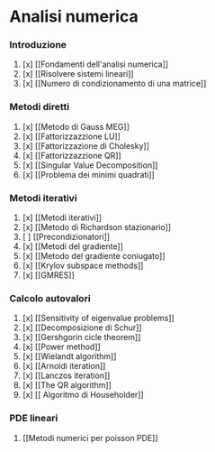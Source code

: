 # Analisi numerica

### Introduzione
1. [x] [[Fondamenti dell'analisi numerica]]
2. [x] [[Risolvere sistemi lineari]]
3. [x] [[Numero di condizionamento di una matrice]]
### Metodi diretti
1. [x] [[Metodo di Gauss MEG]]
2. [x] [[Fattorizzazzione LU]]
3. [x] [[Fattorizzazione di Cholesky]]
4. [x] [[Fattorizzazzione QR]]
5. [x] [[Singular Value Decomposition]]
6. [x] [[Problema dei minimi quadrati]]
### Metodi iterativi
1. [x] [[Metodi iterativi]]
2. [x] [[Metodo di Richardson stazionario]]
3. [ ] [[Precondizionatori]]
4. [x] [[Metodi del gradiente]]
5. [x] [[Metodo del gradiente coniugato]]
6. [x] [[Krylov subspace methods]]
7. [x] [[GMRES]] 
### Calcolo autovalori
1. [x] [[Sensitivity of eigenvalue problems]]
2. [x] [[Decomposizione di Schur]]
3. [x] [[Gershgorin cicle theorem]]
4. [x] [[Power method]]
5. [x] [[Wielandt algorithm]]
6. [x] [[Arnoldi iteration]]
7. [x] [[Lanczos iteration]]
8. [x] [[The QR algorithm]]
9. [x] [[ Algoritmo di Householder]] 

### PDE lineari
1. [[Metodi numerici per poisson PDE]]
